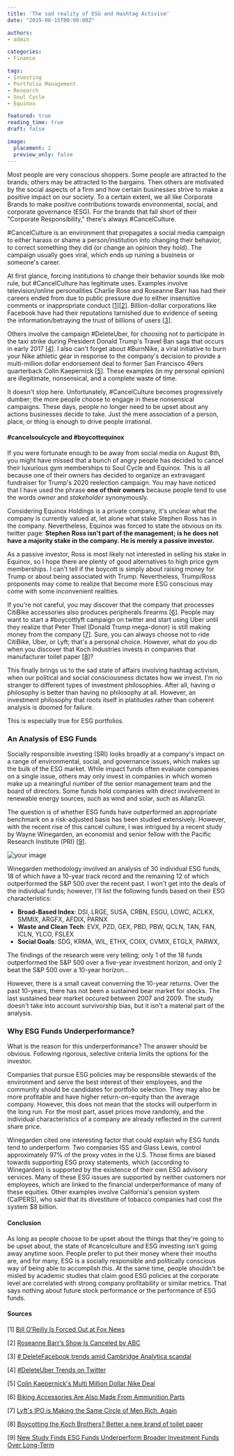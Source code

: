 ```yaml
---
title: 'The sad reality of ESG and Hashtag Activism'
date: "2019-08-15T00:00:00Z"

authors:
- admin

categories:
- Finance

tags:
- Investing
- Portfolio Management
- Research
- Soul Cycle
- Equinox

featured: true
reading_time: true
draft: false

image:
  placement: 2
  preview_only: false
---
```


Most people are very conscious shoppers. Some people are attracted to the brands; others may be attracted to the bargains. Then others are motivated by the social aspects of a firm and how certain businesses strive to make a positive impact on our society. To a certain extent, we all like Corporate Brands to make positive contributions towards environmental, social, and corporate governance (ESG). For the brands that fall short of their "Corporate Responsibility," there's always #CancelCulture.

\#CancelCulture is an environment that propagates a social media campaign to either harass or shame a person/institution into changing their behavior, to correct something they did (or change an opinion they hold). The campaign usually goes viral, which ends up ruining a business or someone's career.

At first glance, forcing institutions to change their behavior sounds like mob rule, but #CancelCulture has legitimate uses. Examples involve television/online personalities Charlie Rose and Roseanne Barr has had their careers ended from due to public pressure due to either insensitive comments or inappropriate conduct [[1](#1)][[2](#2)]. Billion-dollar corporations like Facebook have had their reputations tarnished due to evidence of seeing the information/betraying the trust of billions of users [[3](#3)].

Others involve the campaign #DeleteUber, for choosing not to participate in the taxi strike during President Donald Trump's Travel Ban saga that occurs in early 2017 [[4](#4)]. I also can't forget about #BurnNike, a viral initiative to burn your Nike athletic gear in response to the company's decision to provide a multi-million dollar endorsement deal to former San Francisco 49ers quarterback Colin Kaepernick [[5](#5)]. These examples (in my personal opinion) are illegitimate, nonsensical, and a complete waste of time.

It doesn't stop here. Unfortunately, #CancelCulture becomes progressively dumber; the more people choose to engage in these nonsensical campaigns. These days, people no longer need to be upset about any actions businesses decide to take. Just the mere association of a person, place, or thing is enough to drive people irrational.

#### **\#cancelsoulcycle and \#boycottequinox**

If you were fortunate enough to be away from social media on August 8th, you might have missed that a bunch of angry people has decided to cancel their luxurious gym memberships to Soul Cycle and Equinox. This is all because one of their owners has decided to organize an extravagant fundraiser for Trump's 2020 reelection campaign. You may have noticed that I have used the phrase **one of their owners** because people tend to use the words *owner* and *stakeholder* synonymously.

<!-- tweet 1159190776301015040  -->

Considering Equinox Holdings is a private company, it's unclear what the company is currently valued at, let alone what stake Stephen Ross has in the company. Nevertheless, Equinox was forced to state the obvious on its twitter page: **Stephen Ross isn't part of the management; is he does not have a majority stake in the company. He is merely a passive investor.**

<!--  tweet 1159192068528443392  -->

As a passive investor, Ross is most likely not interested in selling his stake in Equinox, so I hope there are plenty of good alternatives to high price gym memberships. I can't tell if the boycott is simply about raising money for Trump or about being associated with Trump. Nevertheless, Trump/Ross proponents may come to realize that become more ESG conscious may come with some inconvenient realities.

If you're not careful, you may discover that the company that processes CitiBike accessories also produces peripherals firearms [[6](#6)]. People may want to start a #boycottlyft campaign on twitter and start using Uber until they realize that Peter Thiel (Donald Trump mega-donor) is still making money from the company [[7](#7)]. Sure, you can always choose not to ride CitiBike, Uber, or Lyft; that's a personal choice. However, what do you do when you discover that Koch Industries invests in companies that manufacturer toilet paper [[8](#8)]?

This finally brings us to the sad state of affairs involving hashtag activism, when our political and social consciousness dictates how we invest. I'm no stranger to different types of investment philosophies. After all, having *a* philosophy is better than having *no* philosophy at all. However, an investment philosophy that roots itself in platitudes rather than coherent analysis is doomed for failure.

This is especially true for ESG portfolios.

### **An Analysis of ESG Funds**

Socially responsible investing (SRI) looks broadly at a company's impact on a range of environmental, social, and governance issues, which makes up the bulk of the ESG market. While impact funds often evaluate companies on a single issue, others may only invest in companies in which women make up a meaningful number of the senior management team and the board of directors. Some funds hold companies with direct involvement in renewable energy sources, such as wind and solar, such as AllanzGI.

The question is of whether ESG funds have outperformed an appropriate benchmark on a risk-adjusted basis has been studied extensively. However, with the recent rise of this cancel culture, I was intrigued by a recent study by Wayne Winegarden, an economist and senior fellow with the Pacific Research Institute (PRI) [[9](#9)]. 

![your image](/post/images/ESG_performance.png)

Winegarden methodology involved an analysis of 30 individual ESG funds, 18 of which have a 10-year track record and the remaining 12 of which outperformed the S&P 500 over the recent past. I won't get into the deals of the individual funds; however, I'll list the following funds based on their ESG characteristics:

* **Broad-Based Index**: DSI, LRGE, SUSA, CRBN, ESGU, LOWC, ACLKX, SMMIX, ARGFX, AFDIX, PARNX
* **Waste and Clean Tech**: EVX, PZD, GEX, PBD, PBW, QCLN, TAN, FAN, ICLN, YLCO, FSLEX
* **Social Goals**: SDG, KRMA, WIL, ETHX, COIIX, CVMIX, ETGLX, PARWX, 

The findings of the research were very telling; only 1 of the 18 funds outperformed the S&P 500 over a five-year investment horizon, and only 2 beat the S&P 500 over a 10-year horizon... 

However, there is a small caveat converning the 10-year returns. Over the past 10-years, there has not been a sustained bear market for stocks. The last sustained bear market occured between 2007 and 2009. The study doesn't take into account survivorship bias, but it isn't a material part of the analysis.

### **Why ESG Funds Underperformance?**
What is the reason for this underperformance? The answer should be obvious. Following rigorous, selective criteria limits the options for the investor.

Companies that pursue ESG policies may be responsible stewards of the environment and serve the best interest of their employees, and the community should be candidates for portfolio selection. They may also be more profitable and have higher return-on-equity than the average company. However, this does not mean that the stocks will outperform in the long run. For the most part, asset prices move randomly, and the individual characteristics of a company are already reflected in the current share price.

Winegarden cited one interesting factor that could explain why ESG funds tend to underperform. Two companies ISS and Glass Lewis, control approximately 97% of the proxy votes in the U.S. Those firms are biased towards supporting ESG proxy statements, which (according to Winegarden) is supported by the existence of their own ESG advisory services. Many of these ESG issues are supported by neither customers nor employees, which are linked to the financial underperformance of many of these equities. Other examples involve California's pension system (CalPERS), who said that its divestiture of tobacco companies had cost the system $8 billion.

#### **Conclusion**

As long as people choose to be upset about the things that they're going to be upset about, the state of \#cancelculture and ESG investing isn't going away anytime soon. People prefer to put their money where their mouths are, and for many, ESG is a socially responsible and politically conscious way of being able to accomplish this. At the same time, people shouldn't be misled by academic studies that claim good ESG policies at the corporate level are correlated with strong company profitability or similar metrics. That says nothing about future stock performance or the performance of ESG funds.

#### **Sources**

[<a name="1">1</a>] [Bill O’Reilly Is Forced Out at Fox News](https://www.nytimes.com/2017/04/19/business/media/bill-oreilly-fox-news-allegations.html)

[<a name="2">2</a>] [Roseanne Barr’s Show Is Canceled by ABC](https://www.nytimes.com/2018/05/29/business/media/roseanne-barr-offensive-tweets.html)

[<a name="3">3</a>] [# DeleteFacebook trends amid Cambridge Analytica scandal](https://www.esquire.com/news-politics/news/a52652/heres-why-uber/)

[<a name="4">4</a>] [#DeleteUber Trends on Twitter](https://www.esquire.com/news-politics/news/a52652/heres-why-uber/)

[<a name="5">5</a>] [Colin Kaepernick's Multi Million Dollar Nike Deal](https://bleacherreport.com/articles/2794022-report-colin-kaepernicks-nike-contract-worth-millions-will-get-branded-line)

[<a name="6">6</a>] [Biking Accessories Are Also Made From Ammunition Parts](https://usa.streetsblog.org/2018/02/21/when-you-buy-these-bike-brands-youre-supporting-the-gun-lobby/)

[<a name="7">7</a>] [Lyft's IPO is Making the Same Circle of Men Rich, Again](https://www.nytimes.com/interactive/2019/03/29/opinion/sunday/lyft-ipo.html?mtrref=www.citylab.com&assetType=REGIWALL&mtrref=www.nytimes.com&gwh=8371297AA6280CDB3E4F722DDF73A1B6&gwt=pay&assetType=REGIWALL)

[<a name="8">8</a>]  [Boycotting the Koch Brothers? Better a new brand of toilet paper](https://grist.org/politics/koch-brothers-larry-wilmore-nightly-show/)

[<a name="9">9</a>]  [New Study Finds ESG Funds Underperform Broader Investment Funds Over Long-Term](https://www.pacificresearch.org/wp-content/uploads/2019/05/ESG_Funds_F_web.pdf)